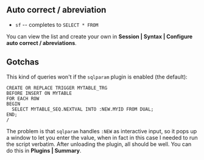 ## Auto correct / abreviation

- `sf` -- completes to `SELECT * FROM `

You can view the list and create your own in **Session | Syntax | Configure auto correct / abreviations**.

## Gotchas

This kind of queries won't if the `sqlparam` plugin is enabled (the default):

```
CREATE OR REPLACE TRIGGER MYTABLE_TRG
BEFORE INSERT ON MYTABLE
FOR EACH ROW
BEGIN
  SELECT MYTABLE_SEQ.NEXTVAL INTO :NEW.MYID FROM DUAL;
END;
/
```

The problem is that `sqlparam` handles `:NEW` as interactive input, so it pops up a window to let you enter the value, when in fact in this case I needed to run the script verbatim. After unloading the plugin, all should be well. You can do this in **Plugins | Summary**.
